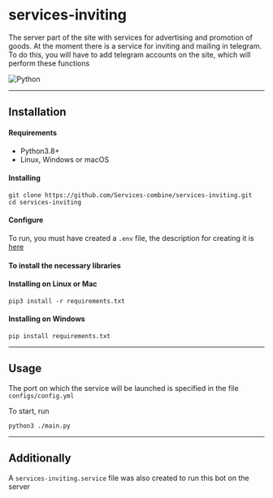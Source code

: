 # services-inviting

The server part of the site with services for advertising and promotion of goods. At the moment there is a service for inviting and mailing in telegram. To do this, you will have to add telegram accounts on the site, which will perform these functions

![Python][python-version]

---
## Installation

#### Requirements
* Python3.8+
* Linux, Windows or macOS

#### Installing
```
git clone https://github.com/Services-combine/services-inviting.git
cd services-inviting
```

#### Configure
To run, you must have created a `.env` file, the description for creating it is [here](https://github.com/Services-combine/services-backend/blob/main/README.md)

#### To install the necessary libraries
#### Installing on Linux or Mac
```
pip3 install -r requirements.txt
```

#### Installing on Windows
```
pip install requirements.txt
```

---
## Usage
The port on which the service will be launched is specified in the file `configs/config.yml`

To start, run
```
python3 ./main.py
```

---
## Additionally
A `services-inviting.service` file was also created to run this bot on the server


[python-version]: https://img.shields.io/static/v1?label=Python&message=v3.8&color=blue